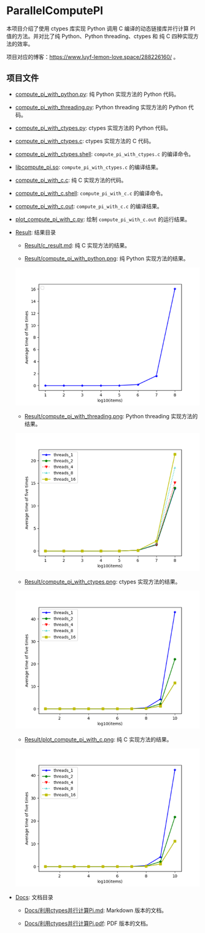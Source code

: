 # ParallelComputePI

本项目介绍了使用 ctypes 库实现 Python 调用 C 编译的动态链接库并行计算 PI 值的方法。并对比了纯 Python、Python threading、ctypes 和 纯 C 四种实现方法的效率。

项目对应的博客：https://www.luyf-lemon-love.space/288226160/ 。

## 项目文件

- [compute_pi_with_python.py](https://github.com/LuYF-Lemon-love/SimpleProject/blob/main/ParallelComputePI/compute_pi_with_python.py): 纯 Python 实现方法的 Python 代码。

- [compute_pi_with_threading.py](https://github.com/LuYF-Lemon-love/SimpleProject/blob/main/ParallelComputePI/compute_pi_with_threading.py): Python threading 实现方法的 Python 代码。

- [compute_pi_with_ctypes.py](https://github.com/LuYF-Lemon-love/SimpleProject/blob/main/ParallelComputePI/compute_pi_with_ctypes.py): ctypes 实现方法的 Python 代码。

- [compute_pi_with_ctypes.c](https://github.com/LuYF-Lemon-love/SimpleProject/blob/main/ParallelComputePI/compute_pi_with_ctypes.c): ctypes 实现方法的 C 代码。

- [compute_pi_with_ctypes.shell](https://github.com/LuYF-Lemon-love/SimpleProject/blob/main/ParallelComputePI/compute_pi_with_ctypes.shell): `compute_pi_with_ctypes.c` 的编译命令。

- [libcompute_pi.so](https://github.com/LuYF-Lemon-love/SimpleProject/blob/main/ParallelComputePI/libcompute_pi.so): `compute_pi_with_ctypes.c` 的编译结果。

- [compute_pi_with_c.c](https://github.com/LuYF-Lemon-love/SimpleProject/blob/main/ParallelComputePI/compute_pi_with_c.c): 纯 C 实现方法的代码。

- [compute_pi_with_c.shell](https://github.com/LuYF-Lemon-love/SimpleProject/blob/main/ParallelComputePI/compute_pi_with_c.shell): `compute_pi_with_c.c` 的编译命令。

- [compute_pi_with_c.out](https://github.com/LuYF-Lemon-love/SimpleProject/blob/main/ParallelComputePI/compute_pi_with_c.out): `compute_pi_with_c.c` 的编译结果。

- [plot_compute_pi_with_c.py](https://github.com/LuYF-Lemon-love/SimpleProject/blob/main/ParallelComputePI/plot_compute_pi_with_c.py): 绘制 `compute_pi_with_c.out` 的运行结果。 

- [Result](https://github.com/LuYF-Lemon-love/SimpleProject/tree/main/ParallelComputePI/Result): 结果目录

   - [Result/c_result.md](https://github.com/LuYF-Lemon-love/SimpleProject/blob/main/ParallelComputePI/Result/c_result.md): 纯 C 实现方法的结果。

   - [Result/compute_pi_with_python.png](https://github.com/LuYF-Lemon-love/SimpleProject/blob/main/ParallelComputePI/Result/compute_pi_with_python.png): 纯 Python 实现方法的结果。
   
   ![](https://github.com/LuYF-Lemon-love/SimpleProject/blob/main/ParallelComputePI/Result/compute_pi_with_python.png)
   
   - [Result/compute_pi_with_threading.png](https://github.com/LuYF-Lemon-love/SimpleProject/blob/main/ParallelComputePI/Result/compute_pi_with_threading.png): Python threading 实现方法的结果。
   
   ![](https://github.com/LuYF-Lemon-love/SimpleProject/blob/main/ParallelComputePI/Result/compute_pi_with_threading.png)

   - [Result/compute_pi_with_ctypes.png](https://github.com/LuYF-Lemon-love/SimpleProject/blob/main/ParallelComputePI/Result/compute_pi_with_ctypes.png): ctypes 实现方法的结果。
   
   ![](https://github.com/LuYF-Lemon-love/SimpleProject/blob/main/ParallelComputePI/Result/compute_pi_with_ctypes.png)

   - [Result/plot_compute_pi_with_c.png](https://github.com/LuYF-Lemon-love/SimpleProject/blob/main/ParallelComputePI/Result/plot_compute_pi_with_c.png): 纯 C 实现方法的结果。
   
   ![](https://github.com/LuYF-Lemon-love/SimpleProject/blob/main/ParallelComputePI/Result/plot_compute_pi_with_c.png)

- [Docs](https://github.com/LuYF-Lemon-love/SimpleProject/tree/main/ParallelComputePI/Docs): 文档目录

   - [Docs/利用ctypes并行计算Pi.md](https://github.com/LuYF-Lemon-love/SimpleProject/blob/main/ParallelComputePI/Docs/%E5%88%A9%E7%94%A8ctypes%E5%B9%B6%E8%A1%8C%E8%AE%A1%E7%AE%97Pi.md): Markdown 版本的文档。

   - [Docs/利用ctypes并行计算Pi.pdf](https://github.com/LuYF-Lemon-love/SimpleProject/blob/main/ParallelComputePI/Docs/%E5%88%A9%E7%94%A8ctypes%E5%B9%B6%E8%A1%8C%E8%AE%A1%E7%AE%97Pi.pdf): PDF 版本的文档。
   
